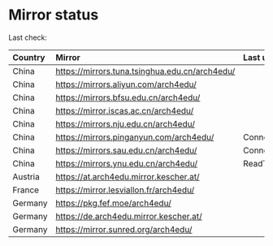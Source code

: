 <script src="./time.js"></script>
# Mirror status
Last check: <script type="text/javascript">localize(1679750418.3818038);</script>

|Country|Mirror|Last update|
|:------|:-----|:----------|
|China|https://mirrors.tuna.tsinghua.edu.cn/arch4edu/|<script type="text/javascript">localize(1679726029);</script>|
|China|https://mirrors.aliyun.com/arch4edu/|<script type="text/javascript">localize(1679682649);</script>|
|China|https://mirrors.bfsu.edu.cn/arch4edu/|<script type="text/javascript">localize(1679726029);</script>|
|China|https://mirror.iscas.ac.cn/arch4edu/|<script type="text/javascript">localize(1679726029);</script>|
|China|https://mirrors.nju.edu.cn/arch4edu/|<script type="text/javascript">localize(1679726029);</script>|
|China|https://mirrors.pinganyun.com/arch4edu/|ConnectionError|
|China|https://mirrors.sau.edu.cn/arch4edu/|ConnectionError|
|China|https://mirrors.ynu.edu.cn/arch4edu/|ReadTimeout|
|Austria|https://at.arch4edu.mirror.kescher.at/|<script type="text/javascript">localize(1679726029);</script>|
|France|https://mirror.lesviallon.fr/arch4edu/|<script type="text/javascript">localize(1679726029);</script>|
|Germany|https://pkg.fef.moe/arch4edu/|<script type="text/javascript">localize(1679726029);</script>|
|Germany|https://de.arch4edu.mirror.kescher.at/|<script type="text/javascript">localize(1679726029);</script>|
|Germany|https://mirror.sunred.org/arch4edu/|<script type="text/javascript">localize(1679726029);</script>|

<script src="./tablefilter/tablefilter.js"></script>
<script src="./table.js"></script>